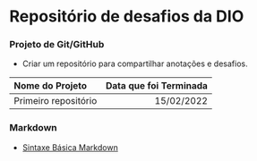 # Repositório de desafios da DIO

### Projeto de Git/GitHub
* Criar um repositório para compartilhar anotações e desafios.


Nome do Projeto | Data que foi Terminada
:--------- | --------:
Primeiro repositório | 15/02/2022

### Markdown
* [Sintaxe Básica Markdown](https://www.markdownguide.org/basic-syntax/)

